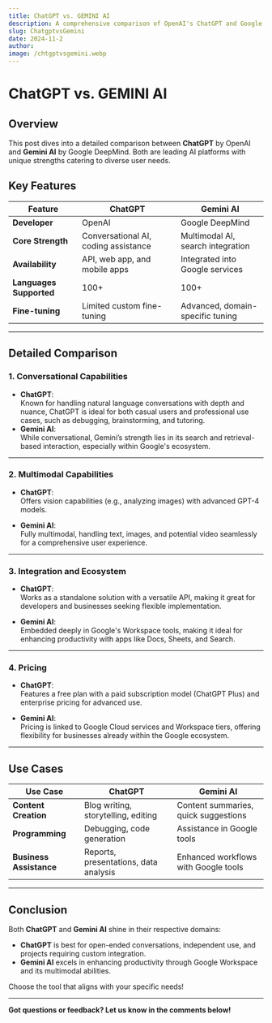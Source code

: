 ```yaml
---
title: ChatGPT vs. GEMINI AI
description: A comprehensive comparison of OpenAI's ChatGPT and Google's Gemini AI.
slug: ChatgptvsGemini
date: 2024-11-2
author:
image: /chtgptvsgemini.webp
---
```


# ChatGPT vs. GEMINI AI

## Overview

This post dives into a detailed comparison between **ChatGPT** by OpenAI and **Gemini AI** by Google DeepMind. Both are leading AI platforms with unique strengths catering to diverse user needs.

## Key Features

| Feature                 | ChatGPT                              | Gemini AI                         |
| ----------------------- | ------------------------------------ | --------------------------------- |
| **Developer**           | OpenAI                               | Google DeepMind                   |
| **Core Strength**       | Conversational AI, coding assistance | Multimodal AI, search integration |
| **Availability**        | API, web app, and mobile apps        | Integrated into Google services   |
| **Languages Supported** | 100+                                 | 100+                              |
| **Fine-tuning**         | Limited custom fine-tuning           | Advanced, domain-specific tuning  |

---

## Detailed Comparison

### **1. Conversational Capabilities**

- **ChatGPT**:  
  Known for handling natural language conversations with depth and nuance, ChatGPT is ideal for both casual users and professional use cases, such as debugging, brainstorming, and tutoring.
- **Gemini AI**:  
  While conversational, Gemini’s strength lies in its search and retrieval-based interaction, especially within Google's ecosystem.

---

### **2. Multimodal Capabilities**

- **ChatGPT**:  
  Offers vision capabilities (e.g., analyzing images) with advanced GPT-4 models.

- **Gemini AI**:  
  Fully multimodal, handling text, images, and potential video seamlessly for a comprehensive user experience.

---

### **3. Integration and Ecosystem**

- **ChatGPT**:  
  Works as a standalone solution with a versatile API, making it great for developers and businesses seeking flexible implementation.

- **Gemini AI**:  
  Embedded deeply in Google's Workspace tools, making it ideal for enhancing productivity with apps like Docs, Sheets, and Search.

---

### **4. Pricing**

- **ChatGPT**:  
  Features a free plan with a paid subscription model (ChatGPT Plus) and enterprise pricing for advanced use.

- **Gemini AI**:  
  Pricing is linked to Google Cloud services and Workspace tiers, offering flexibility for businesses already within the Google ecosystem.

---

## Use Cases

| Use Case                | ChatGPT                               | Gemini AI                            |
| ----------------------- | ------------------------------------- | ------------------------------------ |
| **Content Creation**    | Blog writing, storytelling, editing   | Content summaries, quick suggestions |
| **Programming**         | Debugging, code generation            | Assistance in Google tools           |
| **Business Assistance** | Reports, presentations, data analysis | Enhanced workflows with Google tools |

---

## Conclusion

Both **ChatGPT** and **Gemini AI** shine in their respective domains:

- **ChatGPT** is best for open-ended conversations, independent use, and projects requiring custom integration.
- **Gemini AI** excels in enhancing productivity through Google Workspace and its multimodal abilities.

Choose the tool that aligns with your specific needs!

---

**Got questions or feedback? Let us know in the comments below!**
